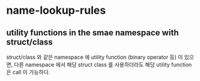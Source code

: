 # name-lookup-rules

## utility functions in the smae namespace with struct/class

struct/class 와 같은 namespace 에 utility function (binary operator 등)  이 있으면, 다른 namespace 에서 해당 struct class 를 사용하더라도 해당 utility function 은 call 이 가능하다.
